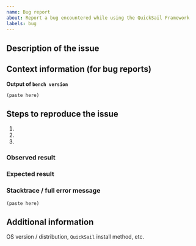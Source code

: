 ```yaml
---
name: Bug report
about: Report a bug encountered while using the QuickSail Framework
labels: bug
---
```


<!--
Welcome to the QuickSail stack
-->

## Description of the issue

## Context information (for bug reports)

**Output of `bench version`**
```
(paste here)
```

## Steps to reproduce the issue

1.
2.
3.

### Observed result

### Expected result

### Stacktrace / full error message

```
(paste here)
```

## Additional information

OS version / distribution, `QuickSail` install method, etc.

